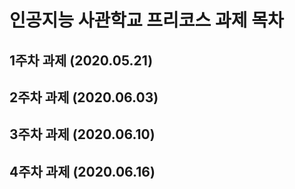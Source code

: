 # 인공지능 사관학교 프리코스 과제 목차

## 1주차 과제 (2020.05.21)

## 2주차 과제 (2020.06.03)

## 3주차 과제 (2020.06.10)

## 4주차 과제 (2020.06.16)
